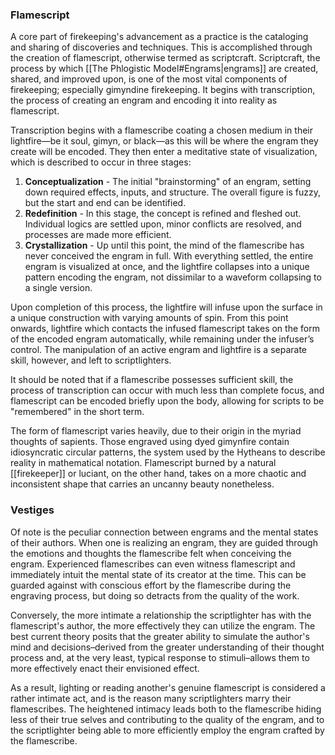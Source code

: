 ### Flamescript

A core part of firekeeping's advancement as a practice is the cataloging and sharing of discoveries and techniques. This is accomplished through the creation of flamescript, otherwise termed as scriptcraft. Scriptcraft, the process by which [[The Phlogistic Model#Engrams|engrams]] are created, shared, and improved upon, is one of the most vital components of firekeeping; especially gimyndine firekeeping. It begins with transcription, the process of creating an engram and encoding it into reality as flamescript.

Transcription begins with a flamescribe coating a chosen medium in their lightfire—be it soul, gimyn, or black—as this will be where the engram they create will be encoded. They then enter a meditative state of visualization, which is described to occur in three stages:

1. **Conceptualization** \- The initial "brainstorming" of an engram, setting down required effects, inputs, and structure. The overall figure is fuzzy, but the start and end can be identified.  
2. **Redefinition** \- In this stage, the concept is refined and fleshed out. Individual logics are settled upon, minor conflicts are resolved, and processes are made more efficient.  
3. **Crystallization** \- Up until this point, the mind of the flamescribe has never conceived the engram in full. With everything settled, the entire engram is visualized at once, and the lightfire collapses into a unique pattern encoding the engram, not dissimilar to a waveform collapsing to a single version.

Upon completion of this process, the lightfire will infuse upon the surface in a unique construction with varying amounts of spin. From this point onwards, lightfire which contacts the infused flamescript takes on the form of the encoded engram automatically, while remaining under the infuser’s control. The manipulation of an active engram and lightfire is a separate skill, however, and left to scriptlighters.

It should be noted that if a flamescribe possesses sufficient skill, the process of transcription can occur with much less than complete focus, and flamescript can be encoded briefly upon the body, allowing for scripts to be "remembered" in the short term.

The form of flamescript varies heavily, due to their origin in the myriad thoughts of sapients. Those engraved using dyed gimynfire contain idiosyncratic circular patterns, the system used by the Hytheans to describe reality in mathematical notation. Flamescript burned by a natural [[firekeeper]] or luciant, on the other hand, takes on a more chaotic and inconsistent shape that carries an uncanny beauty nonetheless.

### Vestiges

Of note is the peculiar connection between engrams and the mental states of their authors. When one is realizing an engram, they are guided through the emotions and thoughts the flamescribe felt when conceiving the engram. Experienced flamescribes can even witness flamescript and immediately intuit the mental state of its creator at the time. This can be guarded against with conscious effort by the flamescribe during the engraving process, but doing so detracts from the quality of the work.

Conversely, the more intimate a relationship the scriptlighter has with the flamescript's author, the more effectively they can utilize the engram. The best current theory posits that the greater ability to simulate the author's mind and decisions–derived from the greater understanding of their thought process and, at  the very least, typical response to stimuli–allows them to more effectively enact their envisioned effect.

As a result, lighting or reading another's genuine flamescript is considered a rather intimate act, and is the reason many scriptlighters marry their flamescribes. The heightened intimacy leads both to the flamescribe hiding less of their true selves and contributing to the quality of the engram, and to the scriptlighter being able to more efficiently employ the engram crafted by the flamescribe.